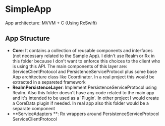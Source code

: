 # SimpleApp
App architecture: MVVM + C (Using RxSwift)
## App Structure
- **Core**: It contains a collection of reusable components and interfaces (not necessary related to the Sample App). I didn't use Realm or Rx in this folder because I don't want to enforce this choices to the client who is using this API. The main components of this layer are: ServiceClientProtocol and PersistenceServiceProtocol plus some base App architecture class like Coordinator. In a real project this would be extracted in a separeted framework 
- **RealmPersistenceLayer**: Implement PersistenceServiceProtocol using Realm. Also this folder doesn't have any code related to the main app and it's intended to be used as a 'Plugin'. In other project I would create a CoreData plugin if needed. In real app also this folder would be a separate component
- **ServiceAdapters **: Rx wrappers around PersistenceServiceProtocol ServiceClientProtocol
